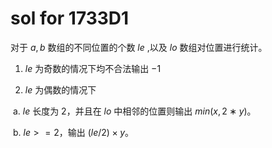 # sol for 1733D1

对于 $a,b$ 数组的不同位置的个数 $le$ ,以及 $lo$ 数组对位置进行统计。

1) $le$ 为奇数的情况下均不合法输出 −1

2) $le$ 为偶数的情况下

​          a. $le$ 长度为 $2$，并且在 $lo$ 中相邻的位置则输出 $min(x,2∗y)$。

​          b. $le>=2$，输出 $(le/2)\times y$。
